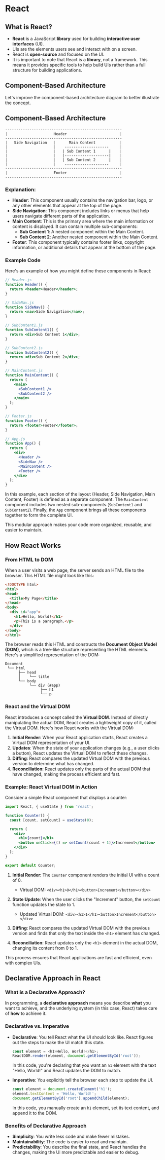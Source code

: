 
# React

## What is React?
- **React** is a JavaScript **library** used for building **interactive user interfaces** (UI). 
- UIs are the elements users see and interact with on a screen.
- React is **open-source** and focused on the UI.
- It is important to note that React is a **library**, not a framework. This means it provides specific tools to help build UIs rather than a full structure for building applications.

## Component-Based Architecture
Let's improve the component-based architecture diagram to better illustrate the concept.

## Component-Based Architecture

```
-----------------------------------------------------
|                     Header                        |
-----------------------------------------------------
|   Side Navigation   |      Main Content           |
|                     |    --------------------     |
|                     |   | Sub Content 1      |    |
|                     |   |--------------------|    |
|                     |   | Sub Content 2      |    |
|                     |    --------------------     |
-----------------------------------------------------
|                     Footer                        |
-----------------------------------------------------
```

### Explanation:
- **Header**: This component usually contains the navigation bar, logo, or any other elements that appear at the top of the page.
- **Side Navigation**: This component includes links or menus that help users navigate different parts of the application.
- **Main Content**: This is the primary area where the main information or content is displayed. It can contain multiple sub-components:
  - **Sub Content 1**: A nested component within the Main Content.
  - **Sub Content 2**: Another nested component within the Main Content.
- **Footer**: This component typically contains footer links, copyright information, or additional details that appear at the bottom of the page.

### Example Code

Here's an example of how you might define these components in React:

```jsx
// Header.js
function Header() {
  return <header>Header</header>;
}

// SideNav.js
function SideNav() {
  return <nav>Side Navigation</nav>;
}

// SubContent1.js
function SubContent1() {
  return <div>Sub Content 1</div>;
}

// SubContent2.js
function SubContent2() {
  return <div>Sub Content 2</div>;
}

// MainContent.js
function MainContent() {
  return (
    <main>
      <SubContent1 />
      <SubContent2 />
    </main>
  );
}

// Footer.js
function Footer() {
  return <footer>Footer</footer>;
}

// App.js
function App() {
  return (
    <div>
      <Header />
      <SideNav />
      <MainContent />
      <Footer />
    </div>
  );
}
```

In this example, each section of the layout (Header, Side Navigation, Main Content, Footer) is defined as a separate component. The `MainContent` component includes two nested sub-components (`SubContent1` and `SubContent2`). Finally, the `App` component brings all these components together to form the complete UI.

This modular approach makes your code more organized, reusable, and easier to maintain.


## How React Works

### From HTML to DOM

When a user visits a web page, the server sends an HTML file to the browser. This HTML file might look like this:

```html
<!DOCTYPE html>
<html>
<head>
  <title>My Page</title>
</head>
<body>
  <div id="app">
    <h1>Hello, World!</h1>
    <p>This is a paragraph.</p>
  </div>
</body>
</html>
```

The browser reads this HTML and constructs the **Document Object Model (DOM)**, which is a tree-like structure representing the HTML elements. Here's a simplified representation of the DOM:

```
Document
 └── html
      ├── head
      │    └── title
      └── body
           └── div (#app)
                ├── h1
                └── p
```

### React and the Virtual DOM

React introduces a concept called the **Virtual DOM**. Instead of directly manipulating the actual DOM, React creates a lightweight copy of it, called the Virtual DOM. Here's how React works with the Virtual DOM:

1. **Initial Render**: When your React application starts, React creates a Virtual DOM representation of your UI.
2. **Updates**: When the state of your application changes (e.g., a user clicks a button), React updates the Virtual DOM to reflect these changes.
3. **Diffing**: React compares the updated Virtual DOM with the previous version to determine what has changed.
4. **Reconciliation**: React updates only the parts of the actual DOM that have changed, making the process efficient and fast.

### Example: React Virtual DOM in Action

Consider a simple React component that displays a counter:

```jsx
import React, { useState } from 'react';

function Counter() {
  const [count, setCount] = useState(0);

  return (
    <div>
      <h1>{count}</h1>
      <button onClick={() => setCount(count + 1)}>Increment</button>
    </div>
  );
}

export default Counter;
```

1. **Initial Render**: The `Counter` component renders the initial UI with a count of 0.
   - Virtual DOM: `<div><h1>0</h1><button>Increment</button></div>`

2. **State Update**: When the user clicks the "Increment" button, the `setCount` function updates the state to 1.
   - Updated Virtual DOM: `<div><h1>1</h1><button>Increment</button></div>`

3. **Diffing**: React compares the updated Virtual DOM with the previous version and finds that only the text inside the `<h1>` element has changed.
4. **Reconciliation**: React updates only the `<h1>` element in the actual DOM, changing its content from 0 to 1.

This process ensures that React applications are fast and efficient, even with complex UIs.


## Declarative Approach in React

### What is a Declarative Approach?
In programming, a **declarative approach** means you describe **what** you want to achieve, and the underlying system (in this case, React) takes care of **how** to achieve it.

### Declarative vs. Imperative
- **Declarative**: You tell React what the UI should look like. React figures out the steps to make the UI match this state.
  ```javascript
  const element = <h1>Hello, World!</h1>;
  ReactDOM.render(element, document.getElementById('root'));
  ```
  In this code, you're declaring that you want an `h1` element with the text "Hello, World!" and React updates the DOM to match.

- **Imperative**: You explicitly tell the browser each step to update the UI.
  ```javascript
  const element = document.createElement('h1');
  element.textContent = 'Hello, World!';
  document.getElementById('root').appendChild(element);
  ```
  In this code, you manually create an `h1` element, set its text content, and append it to the DOM.

### Benefits of Declarative Approach
- **Simplicity**: You write less code and make fewer mistakes.
- **Maintainability**: The code is easier to read and maintain.
- **Predictability**: You describe the final state, and React handles the changes, making the UI more predictable and easier to debug.

